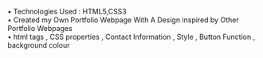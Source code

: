 •	Technologies Used : HTML5,CSS3   
•	Created my Own Portfolio Webpage With A Design inspired by Other Portfolio Webpages    
•	html tags , CSS properties , Contact Information , Style , Button Function , background colour 
